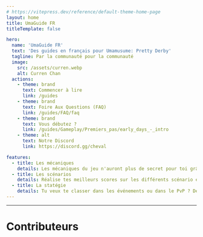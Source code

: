 ```yaml
---
# https://vitepress.dev/reference/default-theme-home-page
layout: home
title: UmaGuide FR
titleTemplate: false

hero:
  name: 'UmaGuide FR'
  text: 'Des guides en français pour Umamusume: Pretty Derby'
  tagline: Par la communauté pour la communauté
  image:
    src: /assets/curren.webp
    alt: Curren Chan
  actions:
    - theme: brand
      text: Commencer à lire
      link: /guides
    - theme: brand
      text: Foire Aux Questions (FAQ)
      link: /guides/FAQ/faq
    - theme: brand
      text: Vous débutez ?
      link: /guides/Gameplay/Premiers_pas/early_days_-_intro
    - theme: alt
      text: Notre Discord
      link: https://discord.gg/cheval

features:
  - title: Les mécaniques
    details: Les mécaniques du jeu n'auront plus de secret pour toi grâce à ces explications
  - title: Les scénarios
    details: Réalise tes meilleurs scores sur les différents scénario en suivant ces conseils
  - title: La statégie
    details: Tu veux te classer dans les événements ou dans le PvP ? Deviens un véritable statège
---
```


---

# Contributeurs

<VPTeamMembersList></VPTeamMembersList>
